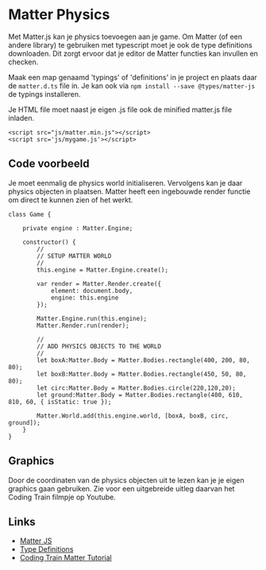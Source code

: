 # Matter Physics

Met Matter.js kan je physics toevoegen aan je game. Om Matter (of een andere library) te gebruiken met typescript moet je ook de type definitions downloaden. Dit zorgt ervoor dat je editor de Matter functies kan invullen en checken.

Maak een map genaamd 'typings' of 'definitions' in je project en plaats daar de `matter.d.ts` file in. Je kan ook via `npm install --save @types/matter-js` de typings installeren.

Je HTML file moet naast je eigen .js file ook de minified matter.js file inladen.
```
<script src="js/matter.min.js"></script>
<script src='js/mygame.js'></script>
```

## Code voorbeeld

Je moet eenmalig de physics world initialiseren. Vervolgens kan je daar physics objecten in plaatsen. Matter heeft een ingebouwde render functie om direct te kunnen zien of het werkt. 
```
class Game {
    
    private engine : Matter.Engine;
        
    constructor() {
        //
        // SETUP MATTER WORLD
        //
        this.engine = Matter.Engine.create();

        var render = Matter.Render.create({
            element: document.body,
            engine: this.engine
        });

        Matter.Engine.run(this.engine);
        Matter.Render.run(render);
    
        //
        // ADD PHYSICS OBJECTS TO THE WORLD
        //
        let boxA:Matter.Body = Matter.Bodies.rectangle(400, 200, 80, 80);
        let boxB:Matter.Body = Matter.Bodies.rectangle(450, 50, 80, 80);
        let circ:Matter.Body = Matter.Bodies.circle(220,120,20);
        let ground:Matter.Body = Matter.Bodies.rectangle(400, 610, 810, 60, { isStatic: true });

        Matter.World.add(this.engine.world, [boxA, boxB, circ, ground]);
    }  
} 
```

## Graphics

Door de coordinaten van de physics objecten uit te lezen kan je je eigen graphics gaan gebruiken. Zie voor een uitgebreide uitleg daarvan het Coding Train filmpje op Youtube.

## Links

- [Matter JS](http://brm.io/matter-js/)
- [Type Definitions](https://www.npmjs.com/package/@types/matter-js)
- [Coding Train Matter Tutorial](https://www.youtube.com/watch?v=urR596FsU68)